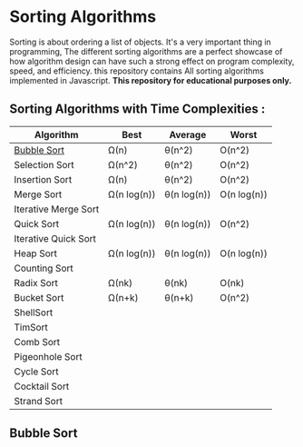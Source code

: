 # Sorting Algorithms 
Sorting is about ordering a list of objects. It's a very important thing in programming, The different sorting algorithms are a perfect showcase of how algorithm design can have such a strong effect on program complexity, speed, and efficiency. this repository contains All sorting algorithms implemented in Javascript.
**This repository for educational purposes only.**

## Sorting Algorithms with Time Complexities :
| Algorithm                |Best       |Average    |Worst      |
| -------------------------|-----------|-----------|-----------|
|[Bubble Sort](/modules/bubble.md)               |Ω(n)       |θ(n^2)     |O(n^2)     |
|Selection Sort            |Ω(n^2)     |θ(n^2)     |O(n^2)     |
|Insertion Sort            |Ω(n)       |θ(n^2)     |O(n^2)     |
|Merge Sort                |Ω(n log(n))|θ(n log(n))|O(n log(n))|
|Iterative Merge Sort      |           |           |           |
|Quick Sort                |Ω(n log(n))|θ(n log(n))|O(n^2)     |
|Iterative Quick Sort      |           |           |           |
|Heap Sort                 |Ω(n log(n))|θ(n log(n))|O(n log(n))|
|Counting Sort             |           |           |           |
|Radix Sort                |Ω(nk)      |θ(nk)      |O(nk)      |
|Bucket Sort               |Ω(n+k)     |θ(n+k)     |O(n^2)     |
|ShellSort                 |           |           |           |
|TimSort                   |           |           |           |
|Comb Sort                 |           |           |           |
|Pigeonhole Sort           |           |           |           |
|Cycle Sort                |           |           |           |
|Cocktail Sort             |           |           |           |
|Strand Sort               |           |           |           |

## Bubble Sort
